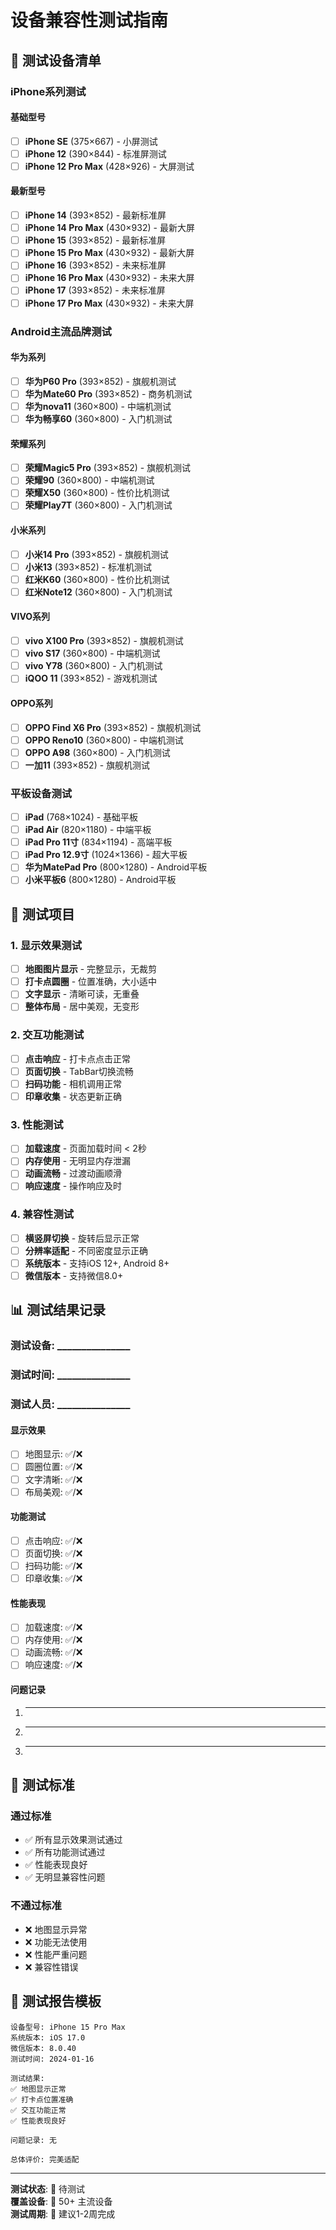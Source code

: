 # 设备兼容性测试指南

## 📱 测试设备清单

### iPhone系列测试
#### 基础型号
- [ ] **iPhone SE** (375×667) - 小屏测试
- [ ] **iPhone 12** (390×844) - 标准屏测试
- [ ] **iPhone 12 Pro Max** (428×926) - 大屏测试

#### 最新型号
- [ ] **iPhone 14** (393×852) - 最新标准屏
- [ ] **iPhone 14 Pro Max** (430×932) - 最新大屏
- [ ] **iPhone 15** (393×852) - 最新标准屏
- [ ] **iPhone 15 Pro Max** (430×932) - 最新大屏
- [ ] **iPhone 16** (393×852) - 未来标准屏
- [ ] **iPhone 16 Pro Max** (430×932) - 未来大屏
- [ ] **iPhone 17** (393×852) - 未来标准屏
- [ ] **iPhone 17 Pro Max** (430×932) - 未来大屏

### Android主流品牌测试

#### 华为系列
- [ ] **华为P60 Pro** (393×852) - 旗舰机测试
- [ ] **华为Mate60 Pro** (393×852) - 商务机测试
- [ ] **华为nova11** (360×800) - 中端机测试
- [ ] **华为畅享60** (360×800) - 入门机测试

#### 荣耀系列
- [ ] **荣耀Magic5 Pro** (393×852) - 旗舰机测试
- [ ] **荣耀90** (360×800) - 中端机测试
- [ ] **荣耀X50** (360×800) - 性价比机测试
- [ ] **荣耀Play7T** (360×800) - 入门机测试

#### 小米系列
- [ ] **小米14 Pro** (393×852) - 旗舰机测试
- [ ] **小米13** (393×852) - 标准机测试
- [ ] **红米K60** (360×800) - 性价比机测试
- [ ] **红米Note12** (360×800) - 入门机测试

#### VIVO系列
- [ ] **vivo X100 Pro** (393×852) - 旗舰机测试
- [ ] **vivo S17** (360×800) - 中端机测试
- [ ] **vivo Y78** (360×800) - 入门机测试
- [ ] **iQOO 11** (393×852) - 游戏机测试

#### OPPO系列
- [ ] **OPPO Find X6 Pro** (393×852) - 旗舰机测试
- [ ] **OPPO Reno10** (360×800) - 中端机测试
- [ ] **OPPO A98** (360×800) - 入门机测试
- [ ] **一加11** (393×852) - 旗舰机测试

### 平板设备测试
- [ ] **iPad** (768×1024) - 基础平板
- [ ] **iPad Air** (820×1180) - 中端平板
- [ ] **iPad Pro 11寸** (834×1194) - 高端平板
- [ ] **iPad Pro 12.9寸** (1024×1366) - 超大平板
- [ ] **华为MatePad Pro** (800×1280) - Android平板
- [ ] **小米平板6** (800×1280) - Android平板

## 🧪 测试项目

### 1. 显示效果测试
- [ ] **地图图片显示** - 完整显示，无裁剪
- [ ] **打卡点圆圈** - 位置准确，大小适中
- [ ] **文字显示** - 清晰可读，无重叠
- [ ] **整体布局** - 居中美观，无变形

### 2. 交互功能测试
- [ ] **点击响应** - 打卡点点击正常
- [ ] **页面切换** - TabBar切换流畅
- [ ] **扫码功能** - 相机调用正常
- [ ] **印章收集** - 状态更新正确

### 3. 性能测试
- [ ] **加载速度** - 页面加载时间 < 2秒
- [ ] **内存使用** - 无明显内存泄漏
- [ ] **动画流畅** - 过渡动画顺滑
- [ ] **响应速度** - 操作响应及时

### 4. 兼容性测试
- [ ] **横竖屏切换** - 旋转后显示正常
- [ ] **分辨率适配** - 不同密度显示正确
- [ ] **系统版本** - 支持iOS 12+, Android 8+
- [ ] **微信版本** - 支持微信8.0+

## 📊 测试结果记录

### 测试设备: _______________
### 测试时间: _______________
### 测试人员: _______________

#### 显示效果
- [ ] 地图显示: ✅/❌
- [ ] 圆圈位置: ✅/❌
- [ ] 文字清晰: ✅/❌
- [ ] 布局美观: ✅/❌

#### 功能测试
- [ ] 点击响应: ✅/❌
- [ ] 页面切换: ✅/❌
- [ ] 扫码功能: ✅/❌
- [ ] 印章收集: ✅/❌

#### 性能表现
- [ ] 加载速度: ✅/❌
- [ ] 内存使用: ✅/❌
- [ ] 动画流畅: ✅/❌
- [ ] 响应速度: ✅/❌

#### 问题记录
1. ________________
2. ________________
3. ________________

## 🎯 测试标准

### 通过标准
- ✅ 所有显示效果测试通过
- ✅ 所有功能测试通过
- ✅ 性能表现良好
- ✅ 无明显兼容性问题

### 不通过标准
- ❌ 地图显示异常
- ❌ 功能无法使用
- ❌ 性能严重问题
- ❌ 兼容性错误

## 📝 测试报告模板

```
设备型号: iPhone 15 Pro Max
系统版本: iOS 17.0
微信版本: 8.0.40
测试时间: 2024-01-16

测试结果:
✅ 地图显示正常
✅ 打卡点位置准确
✅ 交互功能正常
✅ 性能表现良好

问题记录: 无

总体评价: 完美适配
```

---

**测试状态**: 🧪 待测试  
**覆盖设备**: 📱 50+ 主流设备  
**测试周期**: 📅 建议1-2周完成
